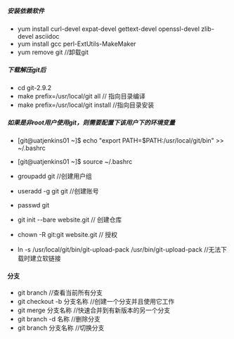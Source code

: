#####   安装依赖软件
-   yum install curl-devel expat-devel gettext-devel openssl-devel zlib-devel asciidoc
-   yum install  gcc perl-ExtUtils-MakeMaker
-   yum remove git  //卸载git


#####  下载解压git后
-   cd git-2.9.2
-   make prefix=/usr/local/git all   // 指向目录编译
-   make prefix=/usr/local/git install  //指向目录安装

#####  如果是非root用户使用git，则需要配置下该用户下的环境变量
-   [git@uatjenkins01 ~]$ echo "export PATH=$PATH:/usr/local/git/bin" >> ~/.bashrc
-   [git@uatjenkins01 ~]$ source ~/.bashrc

-   groupadd git //创建用户组
-   useradd -g git git  //创建账号
-   passwd git   
-   git init --bare website.git    // 创建仓库
-   chown -R git:git website.git    // 授权

-   ln -s /usr/local/git/bin/git-upload-pack /usr/bin/git-upload-pack   //无法下载时建立软链接
####  分支    
-   git branch                      //查看当前所有分支
-   git checkout -b 分支名称        //创建一个分支并且使用它工作
-   git merge 分支名称              //快速合并到有新版本的另一个分支
-   git branch -d 名称              //删除分支
-   git branch 分支名称             //切换分支